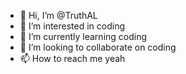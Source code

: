 - 👋 Hi, I’m @TruthAL
- 👀 I’m interested in coding
- 🌱 I’m currently learning coding
- 💞️ I’m looking to collaborate on coding
- 📫 How to reach me yeah

<!---
TruthAL/TruthAL is a ✨ special ✨ repository because its `README.md` (this file) appears on your GitHub profile.
You can click the Preview link to take a look at your changes.
--->
